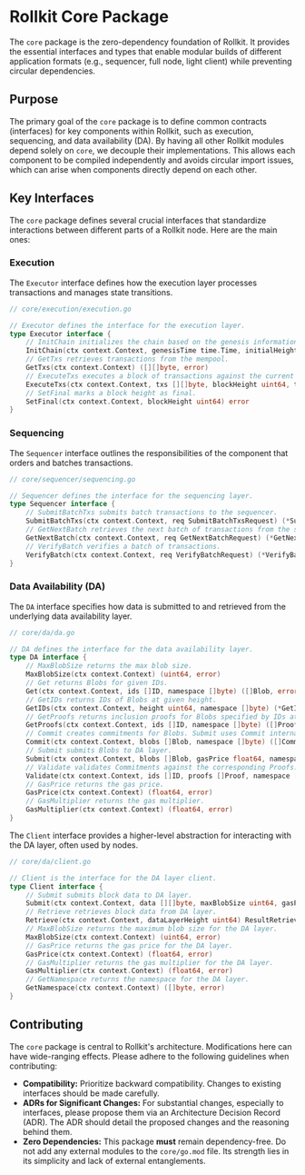 # Rollkit Core Package

The `core` package is the zero-dependency foundation of Rollkit. It provides the essential interfaces and types that enable modular builds of different application formats (e.g., sequencer, full node, light client) while preventing circular dependencies.

## Purpose

The primary goal of the `core` package is to define common contracts (interfaces) for key components within Rollkit, such as execution, sequencing, and data availability (DA). By having all other Rollkit modules depend solely on `core`, we decouple their implementations. This allows each component to be compiled independently and avoids circular import issues, which can arise when components directly depend on each other.

## Key Interfaces

The `core` package defines several crucial interfaces that standardize interactions between different parts of a Rollkit node. Here are the main ones:

### Execution

The `Executor` interface defines how the execution layer processes transactions and manages state transitions.

```go
// core/execution/execution.go

// Executor defines the interface for the execution layer.
type Executor interface {
	// InitChain initializes the chain based on the genesis information.
	InitChain(ctx context.Context, genesisTime time.Time, initialHeight uint64, chainID string) (stateRoot []byte, maxBytes uint64, err error)
	// GetTxs retrieves transactions from the mempool.
	GetTxs(ctx context.Context) ([][]byte, error)
	// ExecuteTxs executes a block of transactions against the current state.
	ExecuteTxs(ctx context.Context, txs [][]byte, blockHeight uint64, timestamp time.Time, prevStateRoot []byte) (updatedStateRoot []byte, maxBytes uint64, err error)
	// SetFinal marks a block height as final.
	SetFinal(ctx context.Context, blockHeight uint64) error
}

```

### Sequencing

The `Sequencer` interface outlines the responsibilities of the component that orders and batches transactions.

```go
// core/sequencer/sequencing.go

// Sequencer defines the interface for the sequencing layer.
type Sequencer interface {
	// SubmitBatchTxs submits batch transactions to the sequencer.
	SubmitBatchTxs(ctx context.Context, req SubmitBatchTxsRequest) (*SubmitBatchTxsResponse, error)
	// GetNextBatch retrieves the next batch of transactions from the sequencer.
	GetNextBatch(ctx context.Context, req GetNextBatchRequest) (*GetNextBatchResponse, error)
	// VerifyBatch verifies a batch of transactions.
	VerifyBatch(ctx context.Context, req VerifyBatchRequest) (*VerifyBatchResponse, error)
}
```

### Data Availability (DA)

The `DA` interface specifies how data is submitted to and retrieved from the underlying data availability layer.

```go
// core/da/da.go

// DA defines the interface for the data availability layer.
type DA interface {
	// MaxBlobSize returns the max blob size.
	MaxBlobSize(ctx context.Context) (uint64, error)
	// Get returns Blobs for given IDs.
	Get(ctx context.Context, ids []ID, namespace []byte) ([]Blob, error)
	// GetIDs returns IDs of Blobs at given height.
	GetIDs(ctx context.Context, height uint64, namespace []byte) (*GetIDsResult, error)
	// GetProofs returns inclusion proofs for Blobs specified by IDs at given height.
	GetProofs(ctx context.Context, ids []ID, namespace []byte) ([]Proof, error)
	// Commit creates commitments for Blobs. Submit uses Commit internally.
	Commit(ctx context.Context, blobs []Blob, namespace []byte) ([]Commitment, error)
	// Submit submits Blobs to DA layer.
	Submit(ctx context.Context, blobs []Blob, gasPrice float64, namespace []byte) ([]ID, error)
	// Validate validates Commitments against the corresponding Proofs. This should be possible without retrieving the Blobs.
	Validate(ctx context.Context, ids []ID, proofs []Proof, namespace []byte) ([]bool, error)
	// GasPrice returns the gas price.
	GasPrice(ctx context.Context) (float64, error)
	// GasMultiplier returns the gas multiplier.
	GasMultiplier(ctx context.Context) (float64, error)
}
```

The `Client` interface provides a higher-level abstraction for interacting with the DA layer, often used by nodes.

```go
// core/da/client.go

// Client is the interface for the DA layer client.
type Client interface {
	// Submit submits block data to DA layer.
	Submit(ctx context.Context, data [][]byte, maxBlobSize uint64, gasPrice float64) ResultSubmit
	// Retrieve retrieves block data from DA layer.
	Retrieve(ctx context.Context, dataLayerHeight uint64) ResultRetrieve
	// MaxBlobSize returns the maximum blob size for the DA layer.
	MaxBlobSize(ctx context.Context) (uint64, error)
	// GasPrice returns the gas price for the DA layer.
	GasPrice(ctx context.Context) (float64, error)
	// GasMultiplier returns the gas multiplier for the DA layer.
	GasMultiplier(ctx context.Context) (float64, error)
	// GetNamespace returns the namespace for the DA layer.
	GetNamespace(ctx context.Context) ([]byte, error)
}
```

## Contributing

The `core` package is central to Rollkit's architecture. Modifications here can have wide-ranging effects. Please adhere to the following guidelines when contributing:

- **Compatibility:** Prioritize backward compatibility. Changes to existing interfaces should be made carefully.
- **ADRs for Significant Changes:** For substantial changes, especially to interfaces, please propose them via an Architecture Decision Record (ADR). The ADR should detail the proposed changes and the reasoning behind them.
- **Zero Dependencies:** This package **must** remain dependency-free. Do not add any external modules to the `core/go.mod` file. Its strength lies in its simplicity and lack of external entanglements.
